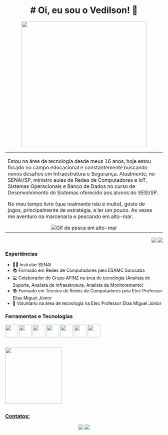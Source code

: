 <!--
**vedilson/vedilson** is a ✨ _special_ ✨ repository because its `README.md` (this file) appears on your GitHub profile.

Here are some ideas to get you started:

- 🔭 I’m currently working on ...
- 🌱 I’m currently learning ...
- 👯 I’m looking to collaborate on ...
- 🤔 I’m looking for help with ...
- 💬 Ask me about ...
- 📫 How to reach me: ...
- 😄 Pronouns: ...
- ⚡ Fun fact: ...
-->
<H1 align="center"> # Oi, eu sou o Vedilson! 👋</H1>
<div align="center"> 
<img src="https://pa1.aminoapps.com/6591/d6ee5bb6208d2f8cd6920de191e2900721fffe72_00.gif" width="400"/><br>
</div>

<p align="right">
<table width="100%">
<tr><td valign="top" width="50%">

Estou na área de tecnologia desde meus 16 anos, hoje estou focado no campo educacional e constantemente buscando novos desafios em Infraestrutura e Segurança. Atualmente, no SENAI/SP, ministro aulas de Redes de Computadores e IoT, Sistemas Operacionais e Banco de Dados no curso de Desenvolvimento de Sistemas oferecido aos alunos do SESI/SP.

No meu tempo livre (que realmente não é muito), gosto de jogos, principalmente de estratégia, e ler um pouco. As vezes me aventuro na marcenaria e pescando em alto-mar.
  
<div align="center"> 
  <img src="https://media.tenor.com/SWOvT6N7GhcAAAAM/fishing-fail-failarmy.gif" alt="Gif de pesca em alto-mar">
</div>

</td></tr>
</table>
</p>

<p align="right">
<img src="https://views.whatilearened.today/views/github/vedilson/vedilson.svg"> <a href="https://github.com/vedilson/"><img src="https://img.shields.io/github/followers/vedilson?color=%234CC61E&label=GitHub%20Followers%20%3A"/></a>
</p>

### Experiências

- 👩‍🏫 Instrutor SENAI
- 📚 Formado em Redes de Computadores pela ESAMC Sorocaba
- 💻 Colaborador do Grupo AFINZ na área de tecnologia (Analista de Suporte, Analista de Infraestrutura, Analista de Monitoramento)
- 📚 Formado em Técnico de Redes de Computadores pela Etec Professor Elias Miguel Júnior
- 💪 Voluntario na área de tecnologia na Etec Professor Elias Miguel Júnior

### Ferramentas e Tecnologias
          
  <img src="https://cdn.jsdelivr.net/gh/devicons/devicon@latest/icons/amazonwebservices/amazonwebservices-original-wordmark.svg" width="40" height="40"/>  <img src="https://cdn.jsdelivr.net/gh/devicons/devicon@latest/icons/windows8/windows8-original.svg" width="40" height="40" />  <img src="https://cdn.jsdelivr.net/gh/devicons/devicon@latest/icons/docker/docker-original-wordmark.svg" width="40" height="40"/>  <img src="https://cdn.jsdelivr.net/gh/devicons/devicon@latest/icons/grafana/grafana-original.svg" width="40" height="40"/>  <img src="https://cdn.jsdelivr.net/gh/devicons/devicon@latest/icons/mariadb/mariadb-original.svg" width="40" height="40"/>  <img src="https://cdn.jsdelivr.net/gh/devicons/devicon@latest/icons/linux/linux-original.svg" width="40" height="40"/>  <img src="https://cdn.jsdelivr.net/gh/devicons/devicon@latest/icons/raspberrypi/raspberrypi-original.svg" width="40" height="40"/>

<!--
          
<img src="https://cdn.jsdelivr.net/gh/devicons/devicon@latest/icons/raspberrypi/raspberrypi-original.svg" width="40" height="40"/>

### Estou aprendendo

<img src="https://cdn.jsdelivr.net/gh/devicons/devicon/icons/terraform/terraform-original.svg" width="40" height="40"/> <img src="https://cdn.jsdelivr.net/gh/devicons/devicon/icons/amazonwebservices/amazonwebservices-original.svg" width="40" height="40"/> 

### Conteúdos

#### Cursos

- [Desenvolvimento Seguro: estratégias de segurança para dados de entrada](https://www.alura.com.br/curso-online-desenvolvimento-seguro-estrategias-seguranca-dados-entrada)
- [Pentest: explorando vulnerabilidades em aplicações web](https://www.alura.com.br/curso-online-pentest-explorando-vulnerabilidades-aplicacoes-web)
- [Pentest: investigando vulnerabilidades em um servidor de aplicações web](https://www.alura.com.br/curso-online-pentest-vulnerabilidades-servidor-aplicacoes-web)
- [Segurança de rede: firewall, WAF e SIEM](https://www.alura.com.br/curso-online-seguranca-rede-firewall-waf-siem)
- [Segurança de rede: proxy reverso, SSH e DNS](https://www.alura.com.br/curso-online-seguranca-rede-proxy-reverso-ssh-dns)
- [Segurança de rede: manipule logs e dashboards](https://www.alura.com.br/curso-online-seguranca-rede-manipule-logs-dashboards)

### Artigos

- [Nova exigência do Git de autenticação por token, o que é e o que devo fazer?](https://www.alura.com.br/artigos/nova-exigencia-do-git-de-autenticacao-por-token-o-que-e-o-que-devo-fazer)
- [Como escrever um README incrível no seu Github](https://www.alura.com.br/artigos/escrever-bom-readme)
- [Como criar um README para o seu perfil do GitHub](https://www.alura.com.br/artigos/como-criar-um-readme-para-seu-perfil-github)

### Alura+

- [Praticando lógica com Shell Scripting](https://www.youtube.com/watch?v=0406LYz-ZDs&ab_channel=AluraCursosOnline)
- [Git Flow vs Desenvolvimento baseado em tronco](https://www.youtube.com/watch?v=0jw8RpHuZ-Q&t=9s&ab_channel=AluraCursosOnline)
- [Hacking Ético: o que é e onde surgiu](https://cursos.alura.com.br/extra/alura-mais/hacking-etico-o-que-e-e-onde-surgiu-c1390)

-->
##
<div>
  <a href="https://github.com/vedilson">
 <!--<img height="180em" src="https://github-readme-stats.vercel.app/api/top-langs/?username=vedilson&layout=compact&langs_count=7&theme=dracula"/>-->
  <img height="180em" src="https://github-readme-stats.vercel.app/api?username=vedilson&show_icons=true&theme=dracula&include_all_commits=true&count_private=true"/>
</div>

##
### Contatos:
<div align="center"> 
  <a href = "mailto:vedilsonsantos@gmail.com"><img src="https://img.shields.io/badge/-Gmail-%23333?style=for-the-badge&logo=gmail&logoColor=white" target="_blank"></a>
  <a href="https://www.linkedin.com/in/vedilson" target="_blank"><img src="https://img.shields.io/badge/-LinkedIn-%230077B5?style=for-the-badge&logo=linkedin&logoColor=white" target="_blank"></a> 
</div>

##
<!--  ![Snake animation](https://github.com/camilafernanda/camilafernanda/blob/output/github-contribution-grid-snake.svg)-->
  

